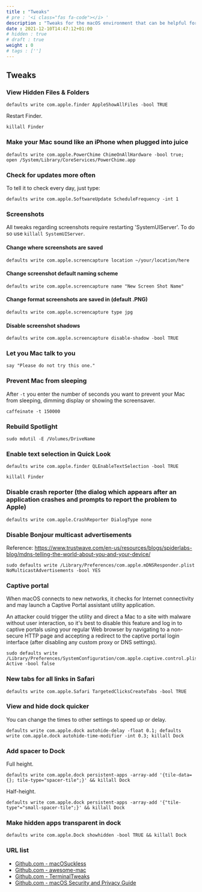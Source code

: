 ```yaml
---
title : "Tweaks"
# pre : '<i class="fas fa-code"></i> '
description : "Tweaks for the macOS environment that can be helpful for your daily use."
date : 2021-12-10T14:47:12+01:00
# hidden : true
# draft : true
weight : 0
# tags : ['']
---
```


## Tweaks

### View Hidden Files & Folders

```plain
defaults write com.apple.finder AppleShowAllFiles -bool TRUE
```

Restart Finder.

```plain
killall Finder
```

### Make your Mac sound like an iPhone when plugged into juice

```plain
defaults write com.apple.PowerChime ChimeOnAllHardware -bool true; open /System/Library/CoreServices/PowerChime.app
```

### Check for updates more often

To tell it to check every day, just type:

```plain
defaults write com.apple.SoftwareUpdate ScheduleFrequency -int 1
```

### Screenshots

All tweaks regarding screenshots require restarting 'SystemUIServer'. To do so use `killall SystemUIServer`.

#### Change where screenshots are saved

```plain
defaults write com.apple.screencapture location ~/your/location/here
```

#### Change screenshot default naming scheme

```plain
defaults write com.apple.screencapture name "New Screen Shot Name"
```

#### Change format screenshots are saved in (default .PNG)

```plain
defaults write com.apple.screencapture type jpg
```

#### Disable screenshot shadows

```plain
defaults write com.apple.screencapture disable-shadow -bool TRUE
```

### Let you Mac talk to you

```plain
say "Please do not try this one."
```

### Prevent Mac from sleeping

After `-t` you enter the number of seconds you want to prevent your Mac from sleeping, dimming display or showing the screensaver.

```plain
caffeinate -t 150000
```

### Rebuild Spotlight

```plain
sudo mdutil -E /Volumes/DriveName
```

### Enable text selection in Quick Look

```plain
defaults write com.apple.finder QLEnableTextSelection -bool TRUE
```

```plain
killall Finder
```

### Disable crash reporter (the dialog which appears after an application crashes and prompts to report the problem to Apple)

```plain
defaults write com.apple.CrashReporter DialogType none
```

### Disable Bonjour multicast advertisements

Reference: <https://www.trustwave.com/en-us/resources/blogs/spiderlabs-blog/mdns-telling-the-world-about-you-and-your-device/>

```plain
sudo defaults write /Library/Preferences/com.apple.mDNSResponder.plist NoMulticastAdvertisements -bool YES
```

### Captive portal

When macOS connects to new networks, it checks for Internet connectivity and may launch a Captive Portal assistant utility application.

An attacker could trigger the utility and direct a Mac to a site with malware without user interaction, so it's best to disable this feature and log in to captive portals using your regular Web browser by navigating to a non-secure HTTP page and accepting a redirect to the captive portal login interface (after disabling any custom proxy or DNS settings).

```plain
sudo defaults write /Library/Preferences/SystemConfiguration/com.apple.captive.control.plist Active -bool false
```

### New tabs for all links in Safari

```plain
defaults write com.apple.Safari TargetedClicksCreateTabs -bool TRUE
```

### View and hide dock quicker

You can change the times to other settings to speed up or delay.

```plain
defaults write com.apple.dock autohide-delay -float 0.1; defaults write com.apple.dock autohide-time-modifier -int 0.3; killall Dock
```

### Add spacer to Dock

Full height.

```plain
defaults write com.apple.dock persistent-apps -array-add '{tile-data={}; tile-type="spacer-tile";}' && killall Dock
```

Half-height.

```plain
defaults write com.apple.dock persistent-apps -array-add '{"tile-type"="small-spacer-tile";}' && killall Dock
```

### Make hidden apps transparent in dock

```plain
defaults write com.apple.Dock showhidden -bool TRUE && killall Dock
```

### URL list

* [Github.com - macOSuckless](https://github.com/MartinHarding/macOSuckless)
* [Github.com - awesome-mac](https://github.com/jaywcjlove/awesome-mac)
* [Github.com - TerminalTweaks](https://github.com/MacTweaks/TerminalTweaks)
* [Github.com - macOS Security and Privacy Guide](https://github.com/drduh/macOS-Security-and-Privacy-Guide#)
